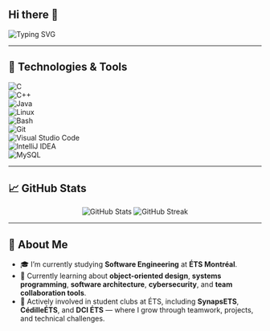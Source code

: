 ## Hi there 👋

![Typing SVG](https://readme-typing-svg.demolab.com/?lines=Software+Engineering+Student;Cybersecurity+Enthusiast;Team+Player+%7C+Club+Member&center=true&width=500&height=50)

---

## 🔧 Technologies & Tools

![C](https://img.shields.io/badge/-C-333333?style=flat&logo=c)  
![C++](https://img.shields.io/badge/-C++-333333?style=flat&logo=c%2B%2B)  
![Java](https://img.shields.io/badge/-Java-333333?style=flat&logo=java)  
![Linux](https://img.shields.io/badge/-Linux-333333?style=flat&logo=linux)  
![Bash](https://img.shields.io/badge/-Bash-333333?style=flat&logo=gnubash)  
![Git](https://img.shields.io/badge/-Git-333333?style=flat&logo=git)  
![Visual Studio Code](https://img.shields.io/badge/-VSCode-333333?style=flat&logo=visual-studio-code)  
![IntelliJ IDEA](https://img.shields.io/badge/-IntelliJ%20IDEA-333333?style=flat&logo=intellij-idea)  
![MySQL](https://img.shields.io/badge/-MySQL-333333?style=flat&logo=mysql)

---

## 📈 GitHub Stats

<p align="center">
  <img src="https://github-readme-stats.vercel.app/api?username=kingNomad3&show_icons=true&theme=radical" alt="GitHub Stats" />
  <img src="https://github-readme-streak-stats.herokuapp.com/?user=kingNomad3&theme=radical" alt="GitHub Streak" />
</p>


---

## 📌 About Me

- 🎓 I’m currently studying **Software Engineering** at **ÉTS Montréal**.
- 🌱 Currently learning about **object-oriented design**, **systems programming**, **software architecture**, **cybersecurity**, and **team collaboration tools**.
- 🤝 Actively involved in student clubs at ÉTS, including **SynapsETS**, **CédilleÉTS**, and **DCI ÉTS** — where I grow through teamwork, projects, and technical challenges.

